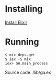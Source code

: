 # Installing
[Install Elixir](http://elixir-lang.github.io/install.html)
# Running
```
$ mix deps.get
$ iex -S mix
iex> GA.main_process
```

Source code: /lib/ga.ex
